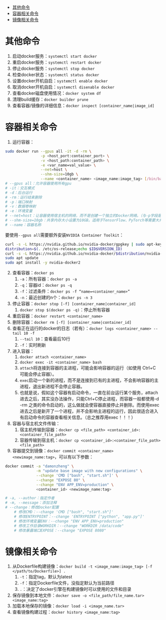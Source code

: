 
- [其他命令](#其他命令)
- [容器相关命令](#容器相关命令)
- [镜像相关命令](#镜像相关命令)


# 其他命令
1. 启动docker服务：`systemctl start docker`
2. 重启docker服务：`systemctl restart docker`
3. 停止docker服务：`systemctl stop docker`
4. 检查docker状态：`systemctl status docker`
5. 设置docker开机自启：`systemctl enable docker`
6. 取消docker开机自启：`systemctl disenable docker`
7. 查看docker磁盘使用情况：`docker system df`
8. 清理build缓存：`docker builder prune`
9. 查看容器/镜像的详细信息：`docker inspect [container_name|image_id]`

# 容器相关命令

1. 运行容器：

```bash
sudo docker run --gpus all -it -d -rm \
                -p <host_port:container_port> \
                -v <host_path:container_path> \
                -e <var_name=val_value> \
                --net=host \
                --shm-size=10gb \
                --name <container_name> <image_name:image_tag> [/bin/bash]
# --gpus all：允许容器使用所有gpu
# -it：交互模式
# -d：后台运行
# -rm：运行结束删除
# -p：端口映射
# -v：数据卷映射
# -e：环境变量
# --net=host：让容器使用宿主机的网络，而不是创建一个独立的Docker网络。（与-p字段是冲突的）
# --shm-size=10gb：共享内存大小设置为10GB。适用于TensorFlow、PyTorch等需要大共享内存的深度学习任务，否则默认/dev/shm只有64MB，可能导致OOM（内存不足）。
# --name：容器名称
```

要使用`--gpus all`需要额外安装`NVIDIA Container Toolkit`：
```bash
curl -s -L https://nvidia.github.io/nvidia-docker/gpgkey | sudo apt-key add -
distribution=$(. /etc/os-release;echo $ID$VERSION_ID)
curl -s -L https://nvidia.github.io/nvidia-docker/$distribution/nvidia-docker.list | sudo tee /etc/apt/sources.list.d/nvidia-docker.list
sudo apt update
sudo apt install -y nvidia-docker2
```

2. 查看容器：`docker ps`
   1. `-a`：所有容器：`docker ps -a`
   2. `-q`：容器id：`docker ps -q`
   3. `-f`：过滤条件：`docker ps -f “name=<container_name>”`
   4. `-n`：最近创建的n个：`docker ps -n 3`
3. 停止容器：`docker stop [-f] [container_name|container_id]`
   1. `docker stop $(docker ps -q)`：停止所有容器
4. 重启容器：`docker restart <container_name>`
5. 删除容器：`docker rm [-f] [container_name|container_id]`
6. 查看正在运行的docker的日志（若有）：`docker logs <container_name> --tail 10 -f`
   1. `--tail 10`：查看最后10行
   2. `-f`：实时刷新
7. 进入容器：
   1. `docker attach <container_name>`
   2. `docker exec -it <container_name> bash`
   3. `attach`将连接到容器的主进程，可能会影响容器的运行（如使用 Ctrl+C 可能会停止容器）。
   4. `exec`启动一个新的进程，而不是连接到已有的主进程，不会影响容器的主进程，退出新进程不会停止容器。
   5. 也就是说，假如这个容器有启动命令，一直在前台运行某个服务，attach进去之后，其实没办法操作，只能Ctrl+C停止进程，而容器一般都使用-d -rm 之类的命令启动的，这么做就会使容器直接停止并删除。而使用exec进去之后是新开了一个进程，并不会影响主进程的运行，因此很适合进入有启动命令的容器查看相关信息。（总之推荐用exec！！！）
8. 容器与宿主机文件传输：
   1. 宿主机传输到容器：`docker cp <file_path> <container_id>:<container_file_path>`
   2. 容器传输到宿主机：`docker cp <container_id>:<container_file_path> <file_path>`
9. 容器提交到镜像：`docker commit <container_name> <newimage_name:tag>`，可以有以下参数：
```bash
docker commit -a "damonzheng" \
              -m "update base image with new configurations" \
              --change 'CMD ["bash", "start.sh"]' \
              --change "EXPOSE 80" \
              --change "ENV APP_ENV=production" \
              <container_id> <newimage_name:tag>

# -a, --author：指定作者
# -m, --message：添加注释
# --change：修改Docker配置
    # 修改CMD：--change 'CMD ["bash", "start.sh"]'
    # 修改ENTRYPOINT：--change 'ENTRYPOINT ["python", "app.py"]'
    # 修改环境变量ENV：--change "ENV APP_ENV=production"
    # 修改工作目录WORKDIR：--change "WORKDIR /data/code"
    # 修改暴露端口EXPOSE：--change "EXPOSE 8080"
```


# 镜像相关命令

1. 从Dockerfile构建镜像：`docker build -t <image_name:image_tag> [-f </path/to/Dockerfile>] .`
   1. `-t`：指定tag，默认为latest
   2. `-f`：指定Dockerfile文件，没指定默认为当前路径
   3. `.`：决定了docker引擎在构建镜像时可以使用的文件和目录
2. 保存镜像到本地文件：`docker save -o <file_path/file_name.tar> <image_name:tag>`
3. 加载本地保存的镜像：`docker load -i <image_name.tar>`
4. 查看镜像构建过程：`docker history <image_name:tag>`